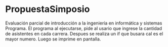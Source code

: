 # PropuestaSimposio
 Evaluación parcial de introducción a la ingeniería en informática y sistemas
Programa.
El programa al ejecutarse,
pide al usario que ingrese la cantidad de asistentes en cada carrera.
Despues se realiza un if que busara cal es el mayor numero.
Luego se imprime en pantalla.